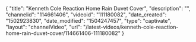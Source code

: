 {
    "title": "Kenneth Cole Reaction Home Rain Duvet Cover",
    "description": "",
    "channelid": "114661406",
    "videoid": "111180082",
    "date_created": "1502923830",
    "date_modified": "1504247457",
    "type": "captivate",
    "layout": "channelVideo",
    "url": "\/latest-videos\/kenneth-cole-reaction-home-rain-duvet-cover\/114661406-111180082"
}